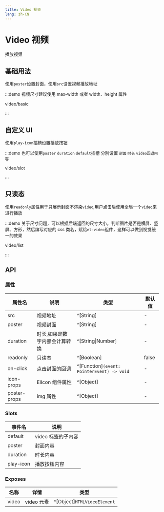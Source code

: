 ```yaml
---
title: Video 视频
lang: zh-CN
---
```


# Video 视频

播放视频

## 基础用法

使用`poster`设置封面，使用`src`设置视频播放地址

:::demo 视频尺寸建议使用 max-width 或者 width、height 属性

video/basic

:::

## 自定义 UI

使用`play-icon`插槽设置播放按钮

:::demo 也可以使用`poster` `duration` `default`插槽 分别设置 `封面` `时长` `video回退内容`

video/slot

:::

## 只读态

使用`readonly`属性用于只展示封面不渲染`video`,用户点击后使用全局一个`video`来进行播放

:::demo 关于尺寸问题，可以根据后端返回的尺寸大小，判断图片是否是横屏、竖屏、方形，然后编写对应的 css 类名，赋给`el-video`组件，这样可以做到视觉统一的效果

video/list

:::

## API

### 属性

| 属性名       | 说明                          | 类型                                       | 默认值 |
| ------------ | ----------------------------- | ------------------------------------------ | ------ |
| src          | 视频地址                      | ^[String]                                  | -      |
| poster       | 视频封面                      | ^[String]                                  | -      |
| duration     | 时长,如果是数字内部会计算转换 | ^[String\|Number]                          | -      |
| readonly     | 只读态                        | ^[Boolean]                                 | false  |
| on-click     | 点击封面的回调                | ^[Function]`(event: PointerEvent) => void` | -      |
| icon-props   | ElIcon 组件属性               | ^[Object]                                  | -      |
| poster-props | img 属性                      | ^[Object]                                  | -      |

### Slots

| 事件名    | 说明               |
| --------- | ------------------ |
| default   | video 标签的子内容 |
| poster    | 封面内容           |
| duration  | 时长内容           |
| play-icon | 播放按钮内容       |

### Exposes

| 名称  | 详情       | 类型                        |
| ----- | ---------- | --------------------------- |
| video | video 元素 | ^[Object]`HTMLVideoElement` |
